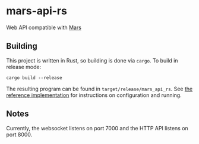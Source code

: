# mars-api-rs

Web API compatible with [Mars](https://github.com/Warzone/mars)

## Building

This project is written in Rust, so building is done via `cargo`. To build in release mode:

```
cargo build --release
```

The resulting program can be found in `target/release/mars_api_rs`. See [the reference implementation](https://github.com/Warzone/mars-api) for instructions on configuration and running.

## Notes

Currently, the websocket listens on port 7000 and the HTTP API listens on port 8000.
